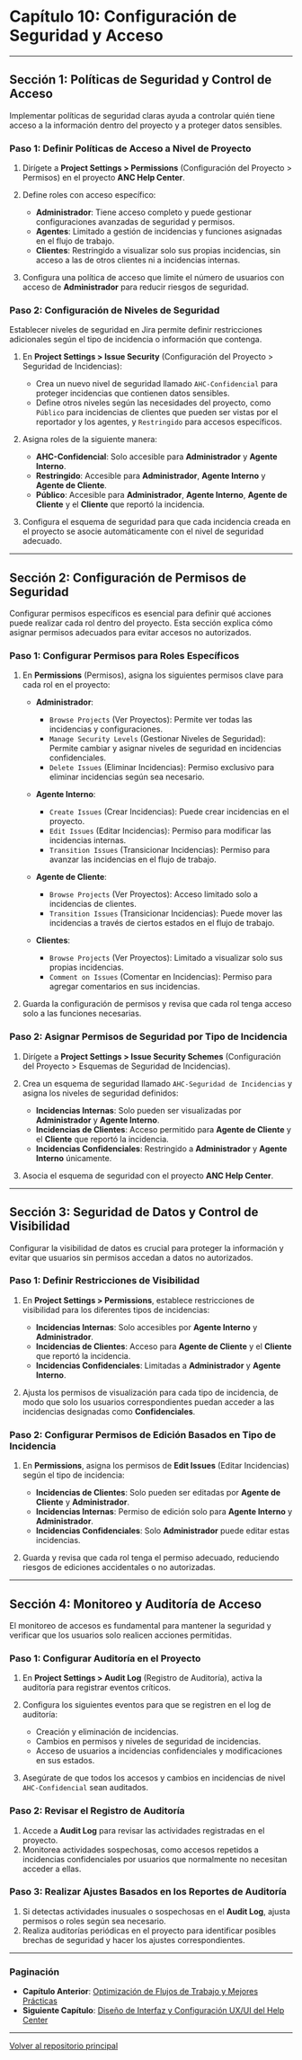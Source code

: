 # Capítulo 10: Configuración de Seguridad y Acceso

---

## Sección 1: Políticas de Seguridad y Control de Acceso

Implementar políticas de seguridad claras ayuda a controlar quién tiene acceso a la información dentro del proyecto y a proteger datos sensibles.

### Paso 1: Definir Políticas de Acceso a Nivel de Proyecto

1. Dirígete a **Project Settings > Permissions** (Configuración del Proyecto > Permisos) en el proyecto **ANC Help Center**.
2. Define roles con acceso específico:
   - **Administrador**: Tiene acceso completo y puede gestionar configuraciones avanzadas de seguridad y permisos.
   - **Agentes**: Limitado a gestión de incidencias y funciones asignadas en el flujo de trabajo.
   - **Clientes**: Restringido a visualizar solo sus propias incidencias, sin acceso a las de otros clientes ni a incidencias internas.

3. Configura una política de acceso que limite el número de usuarios con acceso de **Administrador** para reducir riesgos de seguridad.

### Paso 2: Configuración de Niveles de Seguridad

Establecer niveles de seguridad en Jira permite definir restricciones adicionales según el tipo de incidencia o información que contenga.

1. En **Project Settings > Issue Security** (Configuración del Proyecto > Seguridad de Incidencias):
   - Crea un nuevo nivel de seguridad llamado `AHC-Confidencial` para proteger incidencias que contienen datos sensibles.
   - Define otros niveles según las necesidades del proyecto, como `Público` para incidencias de clientes que pueden ser vistas por el reportador y los agentes, y `Restringido` para accesos específicos.

2. Asigna roles de la siguiente manera:
   - **AHC-Confidencial**: Solo accesible para **Administrador** y **Agente Interno**.
   - **Restringido**: Accesible para **Administrador**, **Agente Interno** y **Agente de Cliente**.
   - **Público**: Accesible para **Administrador**, **Agente Interno**, **Agente de Cliente** y el **Cliente** que reportó la incidencia.

3. Configura el esquema de seguridad para que cada incidencia creada en el proyecto se asocie automáticamente con el nivel de seguridad adecuado.

---

## Sección 2: Configuración de Permisos de Seguridad

Configurar permisos específicos es esencial para definir qué acciones puede realizar cada rol dentro del proyecto. Esta sección explica cómo asignar permisos adecuados para evitar accesos no autorizados.

### Paso 1: Configurar Permisos para Roles Específicos

1. En **Permissions** (Permisos), asigna los siguientes permisos clave para cada rol en el proyecto:

   - **Administrador**:
     - `Browse Projects` (Ver Proyectos): Permite ver todas las incidencias y configuraciones.
     - `Manage Security Levels` (Gestionar Niveles de Seguridad): Permite cambiar y asignar niveles de seguridad en incidencias confidenciales.
     - `Delete Issues` (Eliminar Incidencias): Permiso exclusivo para eliminar incidencias según sea necesario.

   - **Agente Interno**:
     - `Create Issues` (Crear Incidencias): Puede crear incidencias en el proyecto.
     - `Edit Issues` (Editar Incidencias): Permiso para modificar las incidencias internas.
     - `Transition Issues` (Transicionar Incidencias): Permiso para avanzar las incidencias en el flujo de trabajo.

   - **Agente de Cliente**:
     - `Browse Projects` (Ver Proyectos): Acceso limitado solo a incidencias de clientes.
     - `Transition Issues` (Transicionar Incidencias): Puede mover las incidencias a través de ciertos estados en el flujo de trabajo.

   - **Clientes**:
     - `Browse Projects` (Ver Proyectos): Limitado a visualizar solo sus propias incidencias.
     - `Comment on Issues` (Comentar en Incidencias): Permiso para agregar comentarios en sus incidencias.

2. Guarda la configuración de permisos y revisa que cada rol tenga acceso solo a las funciones necesarias.

### Paso 2: Asignar Permisos de Seguridad por Tipo de Incidencia

1. Dirígete a **Project Settings > Issue Security Schemes** (Configuración del Proyecto > Esquemas de Seguridad de Incidencias).
2. Crea un esquema de seguridad llamado `AHC-Seguridad de Incidencias` y asigna los niveles de seguridad definidos:

   - **Incidencias Internas**: Solo pueden ser visualizadas por **Administrador** y **Agente Interno**.
   - **Incidencias de Clientes**: Acceso permitido para **Agente de Cliente** y el **Cliente** que reportó la incidencia.
   - **Incidencias Confidenciales**: Restringido a **Administrador** y **Agente Interno** únicamente.

3. Asocia el esquema de seguridad con el proyecto **ANC Help Center**.

---

## Sección 3: Seguridad de Datos y Control de Visibilidad

Configurar la visibilidad de datos es crucial para proteger la información y evitar que usuarios sin permisos accedan a datos no autorizados.

### Paso 1: Definir Restricciones de Visibilidad

1. En **Project Settings > Permissions**, establece restricciones de visibilidad para los diferentes tipos de incidencias:
   - **Incidencias Internas**: Solo accesibles por **Agente Interno** y **Administrador**.
   - **Incidencias de Clientes**: Acceso para **Agente de Cliente** y el **Cliente** que reportó la incidencia.
   - **Incidencias Confidenciales**: Limitadas a **Administrador** y **Agente Interno**.

2. Ajusta los permisos de visualización para cada tipo de incidencia, de modo que solo los usuarios correspondientes puedan acceder a las incidencias designadas como **Confidenciales**.

### Paso 2: Configurar Permisos de Edición Basados en Tipo de Incidencia

1. En **Permissions**, asigna los permisos de **Edit Issues** (Editar Incidencias) según el tipo de incidencia:
   - **Incidencias de Clientes**: Solo pueden ser editadas por **Agente de Cliente** y **Administrador**.
   - **Incidencias Internas**: Permiso de edición solo para **Agente Interno** y **Administrador**.
   - **Incidencias Confidenciales**: Solo **Administrador** puede editar estas incidencias.

2. Guarda y revisa que cada rol tenga el permiso adecuado, reduciendo riesgos de ediciones accidentales o no autorizadas.

---

## Sección 4: Monitoreo y Auditoría de Acceso

El monitoreo de accesos es fundamental para mantener la seguridad y verificar que los usuarios solo realicen acciones permitidas.

### Paso 1: Configurar Auditoría en el Proyecto

1. En **Project Settings > Audit Log** (Registro de Auditoría), activa la auditoría para registrar eventos críticos.
2. Configura los siguientes eventos para que se registren en el log de auditoría:
   - Creación y eliminación de incidencias.
   - Cambios en permisos y niveles de seguridad de incidencias.
   - Acceso de usuarios a incidencias confidenciales y modificaciones en sus estados.

3. Asegúrate de que todos los accesos y cambios en incidencias de nivel `AHC-Confidencial` sean auditados.

### Paso 2: Revisar el Registro de Auditoría

1. Accede a **Audit Log** para revisar las actividades registradas en el proyecto.
2. Monitorea actividades sospechosas, como accesos repetidos a incidencias confidenciales por usuarios que normalmente no necesitan acceder a ellas.

### Paso 3: Realizar Ajustes Basados en los Reportes de Auditoría

1. Si detectas actividades inusuales o sospechosas en el **Audit Log**, ajusta permisos o roles según sea necesario.
2. Realiza auditorías periódicas en el proyecto para identificar posibles brechas de seguridad y hacer los ajustes correspondientes.

---

### Paginación

- **Capítulo Anterior**: [Optimización de Flujos de Trabajo y Mejores Prácticas](09_ANC_Help_Center_Capitulo_9.md)
- **Siguiente Capítulo**: [Diseño de Interfaz y Configuración UX/UI del Help Center](11_ANC_Help_Center_Capitulo_11.md)

---

[Volver al repositorio principal](https://carloslhg.github.io/repositorio)
